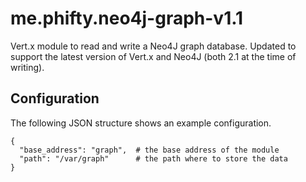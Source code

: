 # me.phifty.neo4j-graph-v1.1

Vert.x module to read and write a Neo4J graph database. Updated to support
the latest version of Vert.x and Neo4J (both 2.1 at the time of writing).

## Configuration

The following JSON structure shows an example configuration.

    {
      "base_address": "graph",  # the base address of the module
      "path": "/var/graph"      # the path where to store the data
    }
